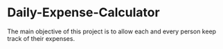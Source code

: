 # Daily-Expense-Calculator
The main objective of this project is to allow each and every person keep track of their expenses. 
